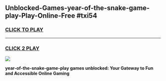 
## Unblocked-Games-year-of-the-snake-game-play-Play-Online-Free #txi54
<h3>
<a href="https://us.freeplayer.one?title=year-of-the-snake-game-play&ref=10M">CLICK TO PLAY</a></h3>
<hr>

<h3>
<a href="https://us.freeplayer.one?title=year-of-the-snake-game-play&ref=10M">CLICK 2 PLAY</a>
  
</h3>

<a href="https://us.freeplayer.one?title=year-of-the-snake-game-play&ref=10M"><img src="https://clearcache.store/games.png"></a>


**year-of-the-snake-game-play games unblocked: Your Gateway to Fun and Accessible Online Gaming**
